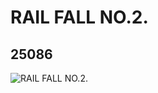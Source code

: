 # RAIL FALL NO.2.
## 25086
![RAIL FALL NO.2.](https://lc-www-live-s.legocdn.com/media/bricks/5/2/6147028.jpg)